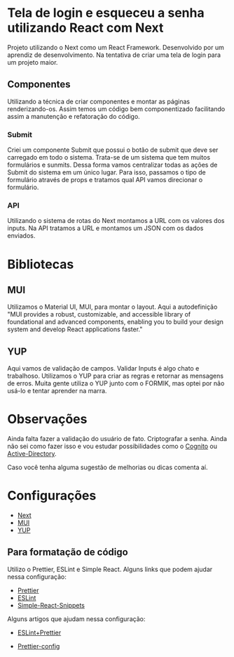 # Tela de login e esqueceu a senha utilizando React com Next

Projeto utilizando o Next como um React Framework. Desenvolvido por um aprendiz de desenvolvimento.
Na tentativa de criar uma tela de login para um projeto maior.

## Componentes

Utilizando a técnica de criar componentes e montar as páginas renderizando-os. Assim temos um código bem componentizado facilitando assim a manutenção e refatoração do código.

### Submit

Criei um componente Submit que possui o botão de submit que deve ser carregado em todo o sistema. Trata-se de um sistema que tem muitos formulários e sunmits. Dessa forma vamos centralizar todas as ações de Submit do sistema em um único lugar. Para isso, passamos o tipo de formulário através de props e tratamos qual API vamos direcionar o formulário.

### API

Utilizando o sistema de rotas do Next montamos a URL com os valores dos inputs. Na API tratamos a URL e montamos um JSON com os dados enviados.

# Bibliotecas

## MUI

Utilizamos o Material UI, MUI, para montar o layout. Aqui a autodefinição "MUI provides a robust, customizable, and accessible library of foundational and advanced components, enabling you to build your design system and develop React applications faster."

## YUP

Aqui vamos de validação de campos. Validar Inputs é algo chato e trabalhoso. Utilizamos o YUP para criar as regras e retornar as mensagens de erros. Muita gente utiliza o YUP junto com o FORMIK, mas optei por não usá-lo e tentar aprender na marra.

# Observações

Ainda falta fazer a validação do usuário de fato. Criptografar a senha. Ainda não sei como fazer isso e vou estudar possibilidades como o [Cognito](https://aws.amazon.com/pt/cognito/) ou [Active-Directory](https://docs.microsoft.com/pt-br/azure/active-directory/authentication/).

Caso você tenha alguma sugestão de melhorias ou dicas comenta aí.

# Configurações

- [Next](https://nextjs.org/docs/getting-started)
- [MUI](https://mui.com/pt/)
- [YUP](https://yarnpkg.com/package/yup)

## Para formatação de código

Utilizo o Prettier, ESLint e Simple React. Alguns links que podem ajudar nessa configuração:

- [Prettier](https://prettier.io/)
- [ESLint](https://eslint.org/)
- [Simple-React-Snippets](https://marketplace.visualstudio.com/items?itemName=burkeholland.simple-react-snippets)

Alguns artigos que ajudam nessa configuração:

- [ESLint+Prettier](https://medium.com/cwi-software/eslint-prettier-a-dupla-perfeita-para-produtividade-e-padroniza%C3%A7%C3%A3o-de-c%C3%B3digo-6a7730cfa358)

- [Prettier-config](https://www.digitalocean.com/community/tutorials/how-to-format-code-with-prettier-in-visual-studio-code-pt)
